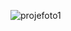 ![projefoto1](https://github.com/enes-muratgul/dictionary-web-app/assets/131779690/863883fd-82e4-40b1-8763-dae89ff683d8)
